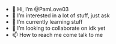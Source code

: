- 👋 Hi, I’m @PamLove03
- 👀 I’m interested in a lot of stuff, just ask
- 🌱 I’m currently learning stuff
- 💞️ I’m looking to collaborate on idk yet
- 📫 How to reach me come talk to me 

<!---
PamLove03/PamLove03 is a ✨ special ✨ repository because its `README.md` (this file) appears on your GitHub profile.
You can click the Preview link to take a look at your changes.
--->
